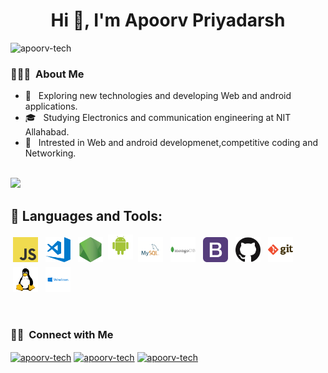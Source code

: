<h1 align="center">Hi 👋, I'm Apoorv Priyadarsh</h1>
<p align="left"> <img src="https://komarev.com/ghpvc/?username=apoorv-tech&label=Profile%20views&color=0e75b6&style=flat" alt="apoorv-tech" /> </p>

<h3> 👨🏻‍💻 &nbsp;About Me </h3>

- 🤔 &nbsp; Exploring new technologies and developing Web and android applications.
- 🎓 &nbsp; Studying Electronics and communication engineering at NIT Allahabad.
- 🌱 &nbsp; Intrested in Web and android developmenet,competitive coding and Networking.

<br/>

<img height="180em" src="https://github-readme-stats.vercel.app/api?username=apoorv-tech&theme=buefy&show_icons=true" />

## 🧰 Languages and Tools:
<p align="left">
<img src="https://raw.githubusercontent.com/github/explore/80688e429a7d4ef2fca1e82350fe8e3517d3494d/topics/javascript/javascript.png" alt="Javascript" height="40" style="vertical-align:top; margin:4px">
<img src="https://raw.githubusercontent.com/github/explore/80688e429a7d4ef2fca1e82350fe8e3517d3494d/topics/visual-studio-code/visual-studio-code.png" alt="VS Code" height="40" style="vertical-align:top; margin:4px">
<img src="https://raw.githubusercontent.com/github/explore/80688e429a7d4ef2fca1e82350fe8e3517d3494d/topics/nodejs/nodejs.png" alt="NodeJS" height="40" style="vertical-align:top; margin:4px">
<img src="https://raw.githubusercontent.com/devicons/devicon/master/icons/android/android-original-wordmark.svg" alt="android" width="40" height="40"/>
<img src="https://raw.githubusercontent.com/github/explore/80688e429a7d4ef2fca1e82350fe8e3517d3494d/topics/mysql/mysql.png" alt="MySQL" height="40" style="vertical-align:top; margin:4px">
<img src="https://raw.githubusercontent.com/github/explore/80688e429a7d4ef2fca1e82350fe8e3517d3494d/topics/mongodb/mongodb.png" alt="Mongodb" height="40" style="vertical-align:top; margin:4px">
 <img src="https://raw.githubusercontent.com/github/explore/80688e429a7d4ef2fca1e82350fe8e3517d3494d/topics/bootstrap/bootstrap.png" alt="Bootstrap" height="40" style="vertical-align:top; margin:4px">
<img src="https://raw.githubusercontent.com/github/explore/78df643247d429f6cc873026c0622819ad797942/topics/github/github.png" alt="Github" height="40" style="vertical-align:top; margin:4px">
<img src="https://raw.githubusercontent.com/github/explore/80688e429a7d4ef2fca1e82350fe8e3517d3494d/topics/git/git.png" alt="Git" height="40" style="vertical-align:top; margin:4px">
<img src="https://raw.githubusercontent.com/github/explore/80688e429a7d4ef2fca1e82350fe8e3517d3494d/topics/linux/linux.png" alt="Linux" height="40" style="vertical-align:top; margin:4px" alt="Windows" height="40" style="vertical-align:top; margin:4px">
<img src="https://raw.githubusercontent.com/github/explore/80688e429a7d4ef2fca1e82350fe8e3517d3494d/topics/windows/windows.png" alt="Windows" height="40" style="vertical-align:top; margin:4px">

</p>

<br />


<h3> 🤝🏻 &nbsp;Connect with Me </h3>
<p align="left">
<a href="https://www.linkedin.com/in/apoorv-priyadarsh-3049081b9/" target="blank"><img align="center" src="https://cdn.jsdelivr.net/npm/simple-icons@3.0.1/icons/linkedin.svg" alt="apoorv-tech" height="30" width="40" /></a>
<a href="mailto:apoorvpriyadarsh1729@gmail.com" target="blank"> <img align="center" src="https://cdn.jsdelivr.net/npm/simple-icons@3.0.1/icons/gmail.svg" alt="apoorv-tech" height="30" width="40"></a> 
<a href="https://www.codechef.com/users/code_123_ap" target="blank"><img align="center" src="https://cdn.jsdelivr.net/npm/simple-icons@3.1.0/icons/codechef.svg" alt="apoorv-tech" height="30" width="40" /></a>
</p>
